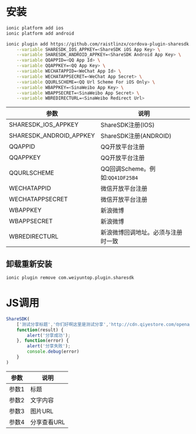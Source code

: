 
# 安装
```sh
ionic platform add ios
ionic platform add android

ionic plugin add https://github.com/raistlinzx/cordova-plugin-sharesdk.git \
	--variable SHARESDK_IOS_APPKEY=<ShareSDK iOS App Key> \
    --variable SHARESDK_ANDROID_APPKEY=<ShareSDK Android App Key> \
	--variable QQAPPID=<QQ App Id> \
	--variable QQAPPKEY=<QQ App Key> \
	--variable WECHATAPPID=<WeChat App Id> \
	--variable WECHATAPPSECRET=<WeChat App Secret> \
	--variable QQURLSCHEME=<QQ Url Scheme For iOS Only> \
	--variable WBAPPKEY=<SinaWeibo App Key> \
	--variable WBAPPSECRET=<SinaWeibo App Secret> \
	--variable WBREDIRECTURL=<SinaWeibo Redirect Url>
```

|参数|说明|
|---|---|
|SHARESDK_IOS_APPKEY|ShareSDK注册(IOS)|
|SHARESDK_ANDROID_APPKEY|ShareSDK注册(ANDROID)|
|QQAPPID|QQ开放平台注册|
|QQAPPKEY|QQ开放平台注册|
|QQURLSCHEME|QQ回调Scheme。例如:`QQ41DF25B4`|
|WECHATAPPID|微信开放平台注册|
|WECHATAPPSECRET|微信开放平台注册|
|WBAPPKEY|新浪微博|
|WBAPPSECRET|新浪微博|
|WBREDIRECTURL|新浪微博回调地址。必须与注册时一致|

## 卸载重新安装

```sh
ionic plugin remove com.weiyuntop.plugin.sharesdk
```


# JS调用

```js
ShareSDK(
	['测试分享标题','你们好啊这里是测试分享','http://cdn.qiyestore.com/openapi/upload/2015/12/25/EYZZ17L785.png','http://www.qiyestore.com'],
	function(result) {
		alert('分享成功');
	}, function(error) {
		alert('分享失败');
		console.debug(error)
	}
)
```

|参数|说明|
|---|---|
|参数1|标题|
|参数2|文字内容|
|参数3|图片URL|
|参数4|分享查看URL|

